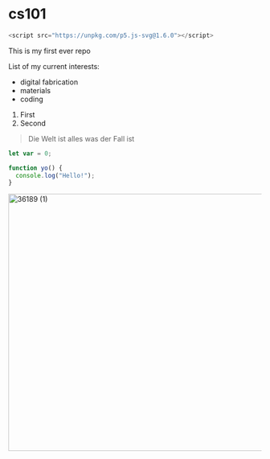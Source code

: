 # cs101

```js
<script src="https://unpkg.com/p5.js-svg@1.6.0"></script>
```

This is my first ever repo

List of my current interests:
* digital fabrication
* materials
* coding

1. First
2. Second

> Die Welt ist alles was der Fall ist

```javascript
let var = 0;

function yo() {
  console.log("Hello!");
}
```
<img width="512" height="512" alt="36189 (1)" src="https://github.com/user-attachments/assets/05a12a24-c1fb-4ba9-81bc-34468d8d9bca" />


